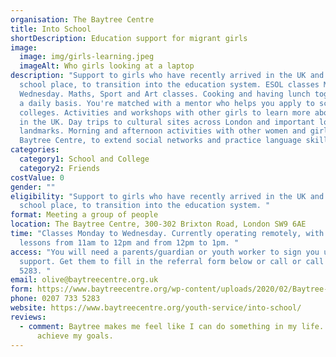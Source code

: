 ```yaml
---
organisation: The Baytree Centre
title: Into School
shortDescription: Education support for migrant girls
image:
  image: img/girls-learning.jpeg
  imageAlt: Who girls looking at a laptop
description: "Support to girls who have recently arrived in the UK and have no
  school place, to transition into the education system. ESOL classes Monday to
  Wednesday. Maths, Sport and Art classes. Cooking and having lunch together on
  a daily basis. You're matched with a mentor who helps you apply to schools and
  colleges. Activities and workshops with other girls to learn more about life
  in the UK. Day trips to cultural sites across London and important local
  landmarks. Morning and afternoon activities with other women and girls at the
  Baytree Centre, to extend social networks and practice language skills. "
categories:
  category1: School and College
  category2: Friends
costValue: 0
gender: ""
eligibility: "Support to girls who have recently arrived in the UK and have no
  school place, to transition into the education system. "
format: Meeting a group of people
location: The Baytree Centre, 300-302 Brixton Road, London SW9 6AE
time: "Classes Monday to Wednesday. Currently operating remotely, with two
  lessons from 11am to 12pm and from 12pm to 1pm. "
access: "You will need a parents/guardian or youth worker to sign you up for
  support. Get them to fill in the referral form below or call or call 0207 733
  5283. "
email: olive@baytreecentre.org.uk
form: https://www.baytreecentre.org/wp-content/uploads/2020/02/Baytree-Referral-Form.docx
phone: 0207 733 5283
website: https://www.baytreecentre.org/youth-service/into-school/
reviews:
  - comment: Baytree makes me feel like I can do something in my life. Like I can
      achieve my goals.
---
```

